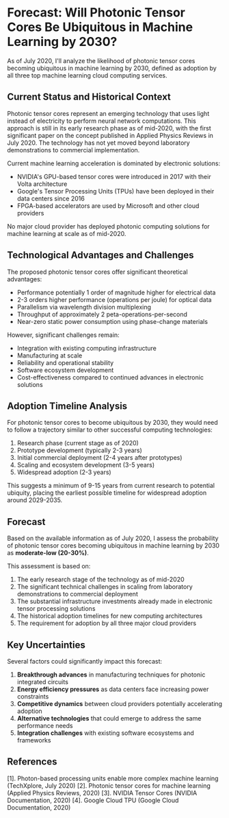 # Forecast: Will Photonic Tensor Cores Be Ubiquitous in Machine Learning by 2030?

As of July 2020, I'll analyze the likelihood of photonic tensor cores becoming ubiquitous in machine learning by 2030, defined as adoption by all three top machine learning cloud computing services.

## Current Status and Historical Context

Photonic tensor cores represent an emerging technology that uses light instead of electricity to perform neural network computations. This approach is still in its early research phase as of mid-2020, with the first significant paper on the concept published in Applied Physics Reviews in July 2020. The technology has not yet moved beyond laboratory demonstrations to commercial implementation.

Current machine learning acceleration is dominated by electronic solutions:
- NVIDIA's GPU-based tensor cores were introduced in 2017 with their Volta architecture
- Google's Tensor Processing Units (TPUs) have been deployed in their data centers since 2016
- FPGA-based accelerators are used by Microsoft and other cloud providers

No major cloud provider has deployed photonic computing solutions for machine learning at scale as of mid-2020.

## Technological Advantages and Challenges

The proposed photonic tensor cores offer significant theoretical advantages:
- Performance potentially 1 order of magnitude higher for electrical data
- 2-3 orders higher performance (operations per joule) for optical data
- Parallelism via wavelength division multiplexing
- Throughput of approximately 2 peta-operations-per-second
- Near-zero static power consumption using phase-change materials

However, significant challenges remain:
- Integration with existing computing infrastructure
- Manufacturing at scale
- Reliability and operational stability
- Software ecosystem development
- Cost-effectiveness compared to continued advances in electronic solutions

## Adoption Timeline Analysis

For photonic tensor cores to become ubiquitous by 2030, they would need to follow a trajectory similar to other successful computing technologies:

1. Research phase (current stage as of 2020)
2. Prototype development (typically 2-3 years)
3. Initial commercial deployment (2-4 years after prototypes)
4. Scaling and ecosystem development (3-5 years)
5. Widespread adoption (2-3 years)

This suggests a minimum of 9-15 years from current research to potential ubiquity, placing the earliest possible timeline for widespread adoption around 2029-2035.

## Forecast

Based on the available information as of July 2020, I assess the probability of photonic tensor cores becoming ubiquitous in machine learning by 2030 as **moderate-low (20-30%)**.

This assessment is based on:

1. The early research stage of the technology as of mid-2020
2. The significant technical challenges in scaling from laboratory demonstrations to commercial deployment
3. The substantial infrastructure investments already made in electronic tensor processing solutions
4. The historical adoption timelines for new computing architectures
5. The requirement for adoption by all three major cloud providers

## Key Uncertainties

Several factors could significantly impact this forecast:

1. **Breakthrough advances** in manufacturing techniques for photonic integrated circuits
2. **Energy efficiency pressures** as data centers face increasing power constraints
3. **Competitive dynamics** between cloud providers potentially accelerating adoption
4. **Alternative technologies** that could emerge to address the same performance needs
5. **Integration challenges** with existing software ecosystems and frameworks

## References

[1]. Photon-based processing units enable more complex machine learning (TechXplore, July 2020)
[2]. Photonic tensor cores for machine learning (Applied Physics Reviews, 2020)
[3]. NVIDIA Tensor Cores (NVIDIA Documentation, 2020)
[4]. Google Cloud TPU (Google Cloud Documentation, 2020)